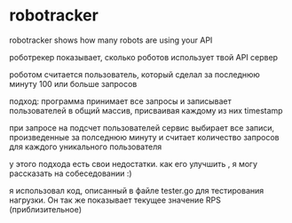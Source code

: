 # robotracker
robotracker shows how many robots are using your API


роботрекер показывает, сколько роботов использует твой API сервер

роботом считается пользователь, который сделал за последнюю минуту 100 или больше запросов

подход: программа принимает все запросы и записывает пользователей в общий массив, присваивая каждому из них timestamp

при запросе на подсчет пользователей сервис выбирает все записи, произведенные за полседнюю минуту и считает количество запросов для каждого уникального пользователя

у этого подхода есть свои недостатки. как его улучшить , я могу рассказать на собеседовании :)

я использовал код, описанный в файле tester.go для тестирования нагрузки. Он так же показывает текущее значение RPS (приблизительное)
